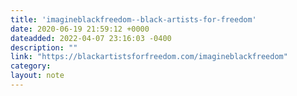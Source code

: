 ```yaml
---
title: 'imagineblackfreedom--black-artists-for-freedom'
date: 2020-06-19 21:59:12 +0000
dateadded: 2022-04-07 23:16:03 -0400
description: ""
link: "https://blackartistsforfreedom.com/imagineblackfreedom"
category:
layout: note
---
```

